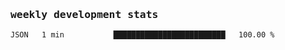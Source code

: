 <samp>
    <h3>weekly development stats</h3>
<!--START_SECTION:waka-->

```txt
JSON   1 min           █████████████████████████   100.00 %
```

<!--END_SECTION:waka-->
</samp>
